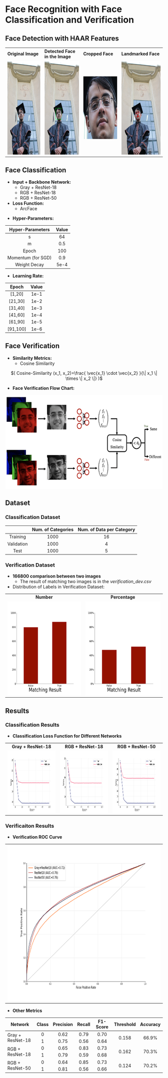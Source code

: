 # Face Recognition with Face Classification and Verification

## Face Detection with HAAR Features

<table style="margin-left: auto; margin-right: auto;">
  <tr>
    <td><strong>Original Image</strong></td>
    <td><strong>Detected Face in the Image</strong></td>
    <td><strong>Cropped Face</strong></td>
    <td><strong>Landmarked Face</strong></td>

   </tr> 
   <tr>
    <td> <img src="./plots/face_detection/me2.jpeg"  alt="original_image" width = 200px height = 300px ></td>
    <td> <img src="./plots/face_detection/me2_bbox.jpeg"  alt="Original image with a boundig box arroung detected face" width = 200px height = 300px ></td>
    <td> <img src="./plots/face_detection/me2_croped.jpeg"  alt="cropped face" width = 200px height = 200px ></td>
    <td> <img src="./plots/face_detection/me2_landmark.jpeg"  alt="landmarked face" width = 200px height = 300px ></td>

  </td>
  </tr>
</table>

## Face Classification

<ul>
  <li><strong>Input + Backbone Network:</strong>
    <ul>
      <li>Gray + ResNet-18</li>
      <li>RGB + ResNet-18</li>
      <li>RGB + ResNet-50</li>
    </ul>
  </li>
  <li><strong>Loss Function:</strong>
    <ul>
      <li>ArcFace</li>
    </ul>
  </li>
</ul>

<ul>
  <li><strong>Hyper-Parameters:</strong>
  </li>
</ul>
<center>

| **Hyper-Parameters** | **Value** |
| :------------------: | :-------: |
|          s           |    64     |
|          m           |    0.5    |
|        Epoch         |    100    |
|  Momentum (for SGD)  |    0.9    |
|     Weight Decay     |   5e-4    |

</center>

<ul>
  <li><strong>Learning Rate:</strong>
  </li>
</ul>

<center>

| **Epoch** | **Value** |
| :-------: | :-------: |
|  [1,20]   |   1e-1    |
|  [21,30]  |   1e-2    |
|  [31,40]  |   1e-3    |
|  [41,60]  |   1e-4    |
|  [61,90]  |   1e-5    |
| [91,100]  |   1e-6    |

</center>

## Face Verification

<ul>
  <li><strong>Similarity Metrics:</strong>
    <ul>
      <li>Cosine Similarity</li>
    </ul>
  </li>
</ul>

<center>

$( Cosine-Similarity (x_1, x_2)=\frac{ \vec{x_1} \cdot \vec{x_2} }{\| x_1 \| \times \| x_2 \|} )$

</center>

<ul>
  <li><strong>Face Verification Flow Chart:</strong>
  </li>
</ul>

<center>
<img src="./plots/face_verification.png"  alt="Face Verification Flow Chart" width = 600px height = 300px >

</center>

## Dataset

### Classification Dataset

<center>

|            | **Num. of Categories** | **Num. of Data per Category** |
| :--------: | :--------------------: | :---------------------------: |
|  Training  |          1000          |              16               |
| Validation |          1000          |               4               |
|    Test    |          1000          |               5               |

</center>

### Verification Dataset

<ul>
  <li><strong>166800 comparison between two images</strong>
  <ul>
      <li>The result of matching two images is in the <em>verification_dev.csv</em></li>
    </ul>
    <li>Distribution of Labels in Verification Dataset:</li>
  </li>
</ul>

<table  style="margin-left: auto; margin-right: auto;">
  <tr>
    <td><center> <strong>Number</strong> </center></td>
    <td><center> <strong>Percentage</strong> </center></td>

   </tr> 
   <tr>
    <td> <img src="./plots/EDA/verification_match_result_eng.png"  alt="Number of correctness or incorrectness of matching of two images in validation dataset." width = 300px height = 300px ></td>
    <td> <img src="./plots/EDA/verification_match_result_percent_eng.png"  alt="Ratio of correctness or incorrectness of matching of two images in validation dataset." width = 300px height = 300px ></td>

  </td>
  </tr>
</table>

## Results

### Classification Results

<ul>
  <li><strong>Classification Loss Function for Different Networks</strong>
  </li>
</ul>

<table  style="margin-left: auto; margin-right: auto;">
  <tr>
    <td><center> <strong>Gray + ResNet-18</strong> </center></td>
    <td><center> <strong>RGB + ResNet-18</strong> </center></td>
    <td><center> <strong>RGB + ResNet-50</strong> </center></td>

   </tr> 
   <tr>
    <td> <img src="./plots/results_classification/gray_train_val_losses.png"  alt='loss function plot for "Gray + ResNNet-18"' width = 300px height = 200px ></td>
    <td> <img src="./plots/results_classification/18_train_val_losses.png"  alt='loss function plot for "RGB + ResNNet-18"' width = 300px height = 200px ></td>
    <td> <img src="./plots/results_classification/50_train_val_losses.png"  alt='loss function plot for "RGB + ResNNet-50"' width = 300px height = 200px ></td>

  </td>
  </tr>
</table>

### Verificaiton Results

<ul>
  <li><strong>Verification ROC Curve</strong>
  </li>
</ul>

<table style="margin-left: auto; margin-right: auto;">
   <tr>
    <td> <img src="./plots/results_verification/rocs.png"  alt='loss function plot for "Gray + ResNNet-18"' width = 600px height = 500px ></td>
  </tr>
</table>

<ul>
  <li><strong>Other Metrics</strong>
  </li>
</ul>

<table  style="margin-left: auto; margin-right: auto;" border=0 align=center>
    <thead>
        <tr>
            <th>Network</th>
            <th>Class</th>
            <th>Precision</th>
            <th>Recall</th>
            <th>F1-Score</th>
            <th>Threshold</th>
            <th>Accuracy</th>
        </tr>
    </thead>
    <tbody>
        <tr>
            <td rowspan=2>Gray + ResNet-18</td>
            <td><center> 0 </center></td>
            <td><center> 0.62 </center></td>
            <td><center> 0.79 </center></td>
            <td><center> 0.70 </center></td>
            <td rowspan=2><center> 0.158 </center></td>
            <td rowspan=2><center> 66.9% </center></td>
        </tr>
        <tr>
            <td><center> 1 </center></td>
            <td><center> 0.75 </center></td>
            <td><center> 0.56 </center></td>
            <td><center> 0.64 </center></td>
        </tr>
        <tr>
            <td rowspan=2>RGB + ResNet-18</td>
            <td><center> 0 </center></td>
            <td><center> 0.65 </center></td>
            <td><center> 0.83 </center></td>
            <td><center> 0.73 </center></td>
            <td rowspan=2><center> 0.162 </center></td>
            <td rowspan=2><center> 70.3% </center></td>
        </tr>
        <tr>
            <td><center> 1 </center></td>
            <td><center> 0.79 </center></td>
            <td><center> 0.59 </center></td>
            <td><center> 0.68 </center></td>
        </tr>
        <tr>
            <td rowspan=2>RGB + ResNet-50</td>
            <td><center> 0 </center></td>
            <td><center> 0.64 </center></td>
            <td><center> 0.85 </center></td>
            <td><center> 0.73 </center></td>
            <td rowspan=2><center> 0.124 </center></td>
            <td rowspan=2><center> 70.2% </center></td>
        </tr>
        <tr>
            <td><center> 1 </center></td>
            <td><center> 0.81 </center></td>
            <td><center> 0.56 </center></td>
            <td><center> 0.66 </center></td>
        </tr>
    </tbody>
</table>
